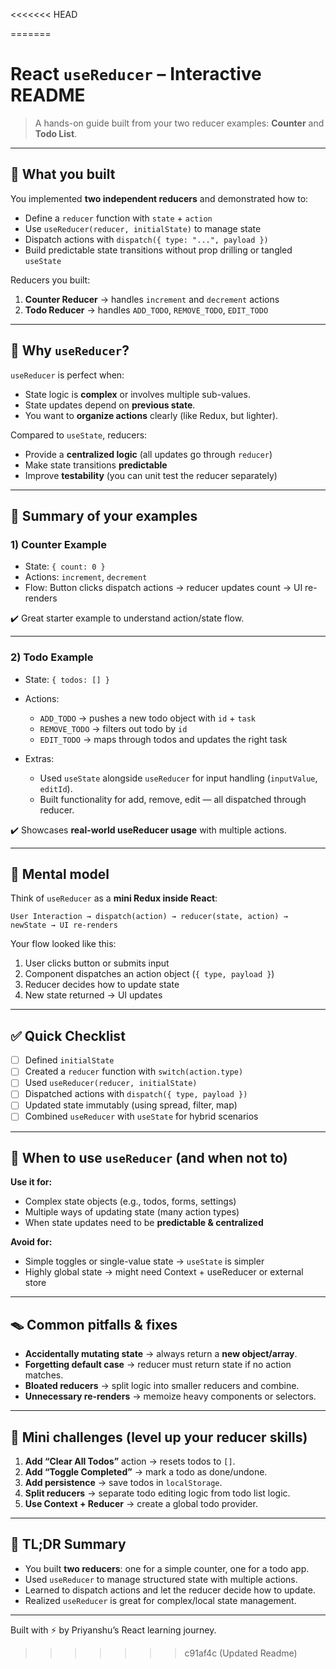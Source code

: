 <<<<<<< HEAD

=======
# React `useReducer` – Interactive README

> A hands-on guide built from your two reducer examples: **Counter** and **Todo List**.

---

## 🎯 What you built

You implemented **two independent reducers** and demonstrated how to:

* Define a `reducer` function with `state` + `action`
* Use `useReducer(reducer, initialState)` to manage state
* Dispatch actions with `dispatch({ type: "...", payload })`
* Build predictable state transitions without prop drilling or tangled `useState`

Reducers you built:

1. **Counter Reducer** → handles `increment` and `decrement` actions
2. **Todo Reducer** → handles `ADD_TODO`, `REMOVE_TODO`, `EDIT_TODO`

---

## 🧠 Why `useReducer`?

`useReducer` is perfect when:

* State logic is **complex** or involves multiple sub-values.
* State updates depend on **previous state**.
* You want to **organize actions** clearly (like Redux, but lighter).

Compared to `useState`, reducers:

* Provide a **centralized logic** (all updates go through `reducer`)
* Make state transitions **predictable**
* Improve **testability** (you can unit test the reducer separately)

---

## 🔩 Summary of your examples

### 1) Counter Example

* State: `{ count: 0 }`
* Actions: `increment`, `decrement`
* Flow: Button clicks dispatch actions → reducer updates count → UI re-renders

✔️ Great starter example to understand action/state flow.

---

### 2) Todo Example

* State: `{ todos: [] }`
* Actions:

  * `ADD_TODO` → pushes a new todo object with `id` + `task`
  * `REMOVE_TODO` → filters out todo by `id`
  * `EDIT_TODO` → maps through todos and updates the right task
* Extras:

  * Used `useState` alongside `useReducer` for input handling (`inputValue`, `editId`).
  * Built functionality for add, remove, edit — all dispatched through reducer.

✔️ Showcases **real-world useReducer usage** with multiple actions.

---

## 🧩 Mental model

Think of `useReducer` as a **mini Redux inside React**:

```
User Interaction → dispatch(action) → reducer(state, action) → newState → UI re-renders
```

Your flow looked like this:

1. User clicks button or submits input
2. Component dispatches an action object (`{ type, payload }`)
3. Reducer decides how to update state
4. New state returned → UI updates

---

## ✅ Quick Checklist

* [ ] Defined `initialState`
* [ ] Created a `reducer` function with `switch(action.type)`
* [ ] Used `useReducer(reducer, initialState)`
* [ ] Dispatched actions with `dispatch({ type, payload })`
* [ ] Updated state immutably (using spread, filter, map)
* [ ] Combined `useReducer` with `useState` for hybrid scenarios

---

## 🧭 When to use `useReducer` (and when not to)

**Use it for:**

* Complex state objects (e.g., todos, forms, settings)
* Multiple ways of updating state (many action types)
* When state updates need to be **predictable & centralized**

**Avoid for:**

* Simple toggles or single-value state → `useState` is simpler
* Highly global state → might need Context + useReducer or external store

---

## 🪤 Common pitfalls & fixes

* **Accidentally mutating state** → always return a **new object/array**.
* **Forgetting default case** → reducer must return state if no action matches.
* **Bloated reducers** → split logic into smaller reducers and combine.
* **Unnecessary re-renders** → memoize heavy components or selectors.

---

## 🧪 Mini challenges (level up your reducer skills)

1. **Add “Clear All Todos”** action → resets todos to `[]`.
2. **Add “Toggle Completed”** → mark a todo as done/undone.
3. **Add persistence** → save todos in `localStorage`.
4. **Split reducers** → separate todo editing logic from todo list logic.
5. **Use Context + Reducer** → create a global todo provider.

---

## 🧾 TL;DR Summary

* You built **two reducers**: one for a simple counter, one for a todo app.
* Used `useReducer` to manage structured state with multiple actions.
* Learned to dispatch actions and let the reducer decide how to update.
* Realized `useReducer` is great for complex/local state management.

---

Built with ⚡ by Priyanshu’s React learning journey.
>>>>>>> c91af4c (Updated Readme)
